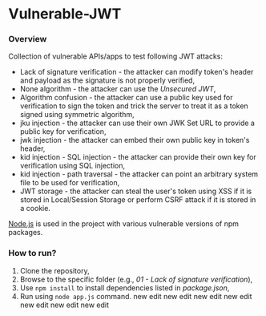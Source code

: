 # Vulnerable-JWT

### Overview
Collection of vulnerable APIs/apps to test following JWT attacks:
- Lack of signature verification - the attacker can modify token's header and payload as the signature is not properly verified,
- None algorithm - the attacker can use the *Unsecured JWT*,
- Algorithm confusion - the attacker can use a public key used for verification to sign the token and trick the server to treat it as a token signed using symmetric algorithm,
- jku injection - the attacker can use their own JWK Set URL to provide a public key for verification,
- jwk injection - the attacker can embed their own public key in token's header,
- kid injection - SQL injection - the attacker can provide their own key for verification using SQL injection,
- kid injection - path traversal - the attacker can point an arbitrary system file to be used for verification,
- JWT storage - the attacker can steal the user's token using XSS if it is stored in Local/Session Storage or perform CSRF attack if it is stored in a cookie. 

[Node.js](https://nodejs.org/) is used in the project with various vulnerable versions of npm packages.

### How to run?
1. Clone the repository,
2. Browse to the specific folder (e.g., *01 - Lack of signature verification*),
3. Use `npm install` to install dependencies listed in *package.json*,
4. Run using `node app.js` command.
new edit
new edit
new edit
new edit
new edit
new edit
new edit

